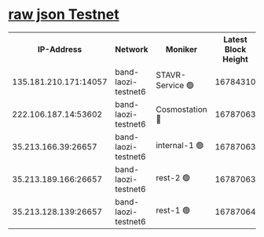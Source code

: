 
[raw json Testnet](https://rpc-check.bandt.stavr.tech/bandt/rpcbandt_result.json)
=

<table><tr><th>IP-Address</th><th>Network</th><th>Moniker</th><th>Latest Block Height</th><th>Earliest Block Height</th><th>Catching Up</th><th>Tx Index</th><th>Voting Power</th><th>Scan Time</th></tr><tr><td>135.181.210.171:14057</td><td>band-laozi-testnet6</td><td>STAVR-Service 🟢</td><td>16784310</td><td>15322501</td><td>False</td><td>on</td><td>0</td><td>2024-03-14T18:08:04.526974574UTC</td></tr><tr><td>222.106.187.14:53602</td><td>band-laozi-testnet6</td><td>Cosmostation 🔴</td><td>16787063</td><td>16668001</td><td>False</td><td>on</td><td>2203686</td><td>2024-03-14T18:08:05.845772677UTC</td></tr><tr><td>35.213.166.39:26657</td><td>band-laozi-testnet6</td><td>internal-1 🟢</td><td>16787063</td><td>16687063</td><td>False</td><td>on</td><td>0</td><td>2024-03-14T18:08:06.756494235UTC</td></tr><tr><td>35.213.189.166:26657</td><td>band-laozi-testnet6</td><td>rest-2 🟢</td><td>16787063</td><td>16687063</td><td>False</td><td>on</td><td>0</td><td>2024-03-14T18:08:07.642615022UTC</td></tr><tr><td>35.213.128.139:26657</td><td>band-laozi-testnet6</td><td>rest-1 🟢</td><td>16787064</td><td>16687064</td><td>False</td><td>on</td><td>0</td><td>2024-03-14T18:08:08.564922352UTC</td></tr></table>
